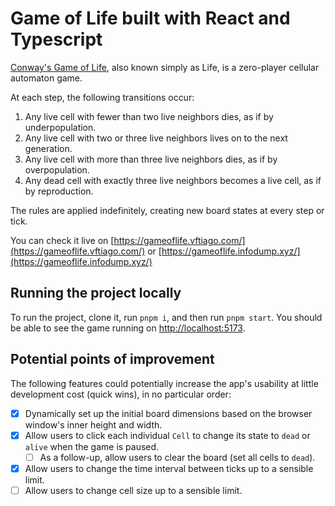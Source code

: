 # Game of Life built with React and Typescript

[Conway's Game of Life](https://en.m.wikipedia.org/wiki/Conway%27s_Game_of_Life), also known simply as Life, is a zero-player cellular automaton game.

At each step, the following transitions occur:

1. Any live cell with fewer than two live neighbors dies, as if by underpopulation.
2. Any live cell with two or three live neighbors lives on to the next generation.
3. Any live cell with more than three live neighbors dies, as if by overpopulation.
4. Any dead cell with exactly three live neighbors becomes a live cell, as if by reproduction.

The rules are applied indefinitely, creating new board states at every step or tick.

You can check it live on [https://gameoflife.vftiago.com/](https://gameoflife.vftiago.com/) or [https://gameoflife.infodump.xyz/](https://gameoflife.infodump.xyz/)

## Running the project locally

To run the project, clone it, run `pnpm i`, and then run `pnpm start`. You should be able to see the game running on [http://localhost:5173](http://localhost:5173).

## Potential points of improvement

The following features could potentially increase the app's usability at little development cost (quick wins), in no particular order:

- [x] Dynamically set up the initial board dimensions based on the browser window's inner height and width.
- [x] Allow users to click each individual `Cell` to change its state to `dead` or `alive` when the game is paused.
  - [ ] As a follow-up, allow users to clear the board (set all cells to `dead`).
- [x] Allow users to change the time interval between ticks up to a sensible limit.
- [ ] Allow users to change cell size up to a sensible limit.
